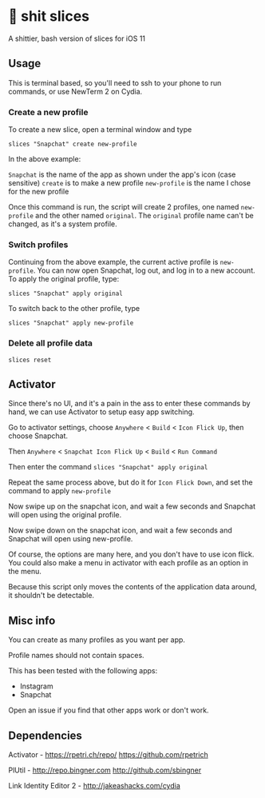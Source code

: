 # 💩 shit slices

A shittier, bash version of slices for iOS 11

## Usage

This is terminal based, so you'll need to ssh to your phone to run commands, or use NewTerm 2 on Cydia.

### Create a new profile

To create a new slice, open a terminal window and type

```
slices "Snapchat" create new-profile
```

In the above example:

`Snapchat` is the name of the app as shown under the app's icon (case sensitive)
`create` is to make a new profile
`new-profile` is the name I chose for the new profile

Once this command is run, the script will create 2 profiles, one named `new-profile` and the other named `original`. The `original` profile name can't be changed, as it's a system profile. 

### Switch profiles

Continuing from the above example, the current active profile is `new-profile`. You can now open Snapchat, log out, and log in to a new account. To apply the original profile, type:

```
slices "Snapchat" apply original
```

To switch back to the other profile, type

```
slices "Snapchat" apply new-profile
```

### Delete all profile data

```
slices reset
```

## Activator

Since there's no UI, and it's a pain in the ass to enter these commands by hand, we can use Activator to setup easy app switching.

Go to activator settings, choose `Anywhere` < `Build` < `Icon Flick Up`, then choose Snapchat.

Then `Anywhere` < `Snapchat Icon Flick Up` < `Build` < `Run Command`

Then enter the command `slices "Snapchat" apply original`

Repeat the same process above, but do it for `Icon Flick Down`, and set the command to apply `new-profile`

Now swipe up on the snapchat icon, and wait a few seconds and Snapchat will open using the original profile.

Now swipe down on the snapchat icon, and wait a few seconds and Snapchat will open using new-profile.

Of course, the options are many here, and you don't have to use icon flick. You could also make a menu in activator with each profile as an option in the menu.

Because this script only moves the contents of the application data around, it shouldn't be detectable.

## Misc info

You can create as many profiles as you want per app.

Profile names should not contain spaces.

This has been tested with the following apps:

 - Instagram  
 - Snapchat

Open an issue if you find that other apps work or don't work.

## Dependencies

Activator - https://rpetri.ch/repo/ https://github.com/rpetrich

PlUtil - http://repo.bingner.com http://github.com/sbingner

Link Identity Editor 2 - http://jakeashacks.com/cydia

